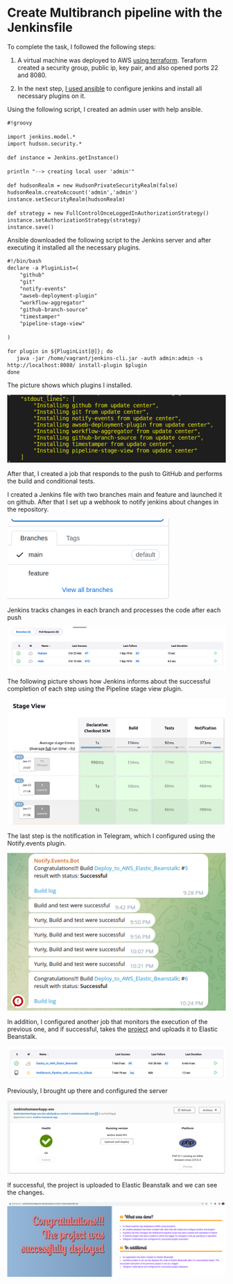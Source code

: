# Create Multibranch pipeline with the Jenkinsfile

To complete the task, I followed the following steps:
1. A virtual machine was deployed to AWS [using terraform](https://github.com/bugaenkoyu/Jenkins-pipeline/tree/main/terraform). 
Teraform created a security group, public ip, key pair, and also opened ports 22 and 8080.

2. In the next step, [I used ansible](https://github.com/bugaenkoyu/Jenkins-pipeline/tree/main/ansible) to configure jenkins and install all necessary plugins on it.

Using the following script, I created an admin user with help ansible.

```
#!groovy

import jenkins.model.*
import hudson.security.*

def instance = Jenkins.getInstance()

println "--> creating local user 'admin'"

def hudsonRealm = new HudsonPrivateSecurityRealm(false)
hudsonRealm.createAccount('admin','admin')
instance.setSecurityRealm(hudsonRealm)

def strategy = new FullControlOnceLoggedInAuthorizationStrategy()
instance.setAuthorizationStrategy(strategy)
instance.save()
```
Ansible downloaded the following script to the Jenkins server and after executing it installed all the necessary plugins.

```
#!/bin/bash
declare -a PluginList=(
    "github"
    "git" 
    "notify-events" 
    "awseb-deployment-plugin"
    "workflow-aggregator"
    "github-branch-source"
    "timestamper"
    "pipeline-stage-view"

)

for plugin in ${PluginList[@]}; do
   java -jar /home/vagrant/jenkins-cli.jar -auth admin:admin -s http://localhost:8080/ install-plugin $plugin
done
```
The picture shows which plugins I installed.

![Install plugins](install-plugin.png)

After that, I created a job that responds to the push to GitHub and performs the build and conditional tests.

I created a Jenkins file with two branches main and feature and launched it on github. After that I set up a webhook to notify jenkins about changes in the repository.

![Branches](branches.png)


Jenkins tracks changes in each branch and processes the code after each push

![Branches](branches-2.png)

The following picture shows how Jenkins informs about the successful completion of each step using the Pipeline stage view plugin.

![Stage-view](stage-view-2.png)

The last step is the notification in Telegram, which I configured using the Notify.events plugin.

![telegram](telegram.png)

In addition, I configured another job that monitors the execution of the previous one, and if successful, takes the [project](https://github.com/bugaenkoyu/Jenkins-pipeline/tree/main/my_project) and uploads it to Elastic Beanstalk.

![Jobs](jobs.png)

Previously, I brought up there and configured the server

![elastic](elastic.png)

If successful, the project is uploaded to Elastic Beanstalk and we can see the changes.

![app](app-project.png)